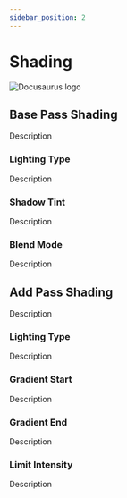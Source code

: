```yaml
---
sidebar_position: 2
---
```


# Shading

![Docusaurus logo](/img/CirclelogoBig.png)

## Base Pass Shading

Description

### Lighting Type

Description

### Shadow Tint

Description

### Blend Mode

Description

## Add Pass Shading

Description

### Lighting Type

Description

### Gradient Start

Description

### Gradient End

Description

### Limit Intensity

Description